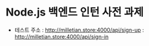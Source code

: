 # Node.js 백엔드 인턴 사전 과제

- 테스트 주소
  : http://milletian.store:4000/api/sign-up
  : http://milletian.store:4000/api/sign-in
